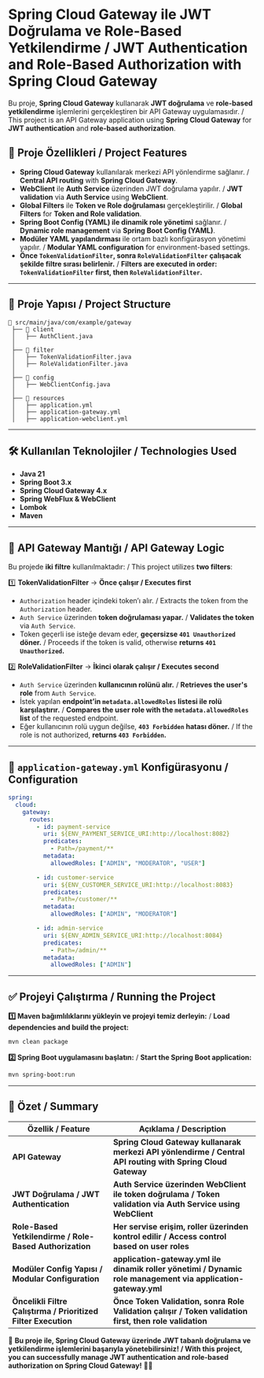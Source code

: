 # **Spring Cloud Gateway ile JWT Doğrulama ve Role-Based Yetkilendirme / JWT Authentication and Role-Based Authorization with Spring Cloud Gateway**

Bu proje, **Spring Cloud Gateway** kullanarak **JWT doğrulama** ve **role-based yetkilendirme** işlemlerini gerçekleştiren bir API Gateway uygulamasıdır. / This project is an API Gateway application using **Spring Cloud Gateway** for **JWT authentication** and **role-based authorization**.

## **🚀 Proje Özellikleri / Project Features**
- **Spring Cloud Gateway** kullanılarak merkezi API yönlendirme sağlanır. / **Central API routing** with **Spring Cloud Gateway**.
- **WebClient** ile **Auth Service** üzerinden JWT doğrulama yapılır. / **JWT validation** via **Auth Service** using **WebClient**.
- **Global Filters** ile **Token ve Role doğrulaması** gerçekleştirilir. / **Global Filters** for **Token and Role validation**.
- **Spring Boot Config (YAML) ile dinamik role yönetimi** sağlanır. / **Dynamic role management** via **Spring Boot Config (YAML)**.
- **Modüler YAML yapılandırması** ile ortam bazlı konfigürasyon yönetimi yapılır. / **Modular YAML configuration** for environment-based settings.
- **Önce `TokenValidationFilter`, sonra `RoleValidationFilter` çalışacak şekilde filtre sırası belirlenir.** / **Filters are executed in order: `TokenValidationFilter` first, then `RoleValidationFilter`.**

---

## **📌 Proje Yapısı / Project Structure**
```
📂 src/main/java/com/example/gateway
 ├── 📂 client
 │   ├── AuthClient.java
 │
 ├── 📂 filter
 │   ├── TokenValidationFilter.java
 │   ├── RoleValidationFilter.java
 │
 ├── 📂 config
 │   ├── WebClientConfig.java
 │
 ├── 📂 resources
 │   ├── application.yml
 │   ├── application-gateway.yml
 │   ├── application-webclient.yml
```

---

## **🛠️ Kullanılan Teknolojiler / Technologies Used**
- **Java 21**
- **Spring Boot 3.x**
- **Spring Cloud Gateway 4.x**
- **Spring WebFlux & WebClient**
- **Lombok**
- **Maven**

---

## **📌 API Gateway Mantığı / API Gateway Logic**
Bu projede **iki filtre** kullanılmaktadır: / This project utilizes **two filters**:

1️⃣ **TokenValidationFilter** → **Önce çalışır / Executes first**
- `Authorization` header içindeki token’ı alır. / Extracts the token from the `Authorization` header.
- `Auth Service` üzerinden **token doğrulaması yapar.** / **Validates the token** via `Auth Service`.
- Token geçerli ise isteğe devam eder, **geçersizse `401 Unauthorized` döner.** / Proceeds if the token is valid, otherwise **returns `401 Unauthorized`.**

2️⃣ **RoleValidationFilter** → **İkinci olarak çalışır / Executes second**
- `Auth Service` üzerinden **kullanıcının rolünü alır.** / **Retrieves the user's role** from `Auth Service`.
- İstek yapılan **endpoint’in `metadata.allowedRoles` listesi ile rolü karşılaştırır.** / **Compares the user role with the `metadata.allowedRoles` list** of the requested endpoint.
- Eğer kullanıcının rolü uygun değilse, **`403 Forbidden` hatası döner.** / If the role is not authorized, **returns `403 Forbidden`.**

---

## **📌 `application-gateway.yml` Konfigürasyonu / Configuration**

```yaml
spring:
  cloud:
    gateway:
      routes:
        - id: payment-service
          uri: ${ENV_PAYMENT_SERVICE_URI:http://localhost:8082}
          predicates:
            - Path=/payment/**
          metadata:
            allowedRoles: ["ADMIN", "MODERATOR", "USER"]

        - id: customer-service
          uri: ${ENV_CUSTOMER_SERVICE_URI:http://localhost:8083}
          predicates:
            - Path=/customer/**
          metadata:
            allowedRoles: ["ADMIN", "MODERATOR"]

        - id: admin-service
          uri: ${ENV_ADMIN_SERVICE_URI:http://localhost:8084}
          predicates:
            - Path=/admin/**
          metadata:
            allowedRoles: ["ADMIN"]
```

---

## **✅ Projeyi Çalıştırma / Running the Project**
**1️⃣ Maven bağımlılıklarını yükleyin ve projeyi temiz derleyin:** / **Load dependencies and build the project:**
```bash
mvn clean package
```

**2️⃣ Spring Boot uygulamasını başlatın:** / **Start the Spring Boot application:**
```bash
mvn spring-boot:run
```

---

## **📌 Özet / Summary**
| **Özellik / Feature** | **Açıklama / Description** |
|------------|-------------|
| **API Gateway** | **Spring Cloud Gateway kullanarak merkezi API yönlendirme / Central API routing with Spring Cloud Gateway** |
| **JWT Doğrulama / JWT Authentication** | **Auth Service üzerinden WebClient ile token doğrulama / Token validation via Auth Service using WebClient** |
| **Role-Based Yetkilendirme / Role-Based Authorization** | **Her servise erişim, roller üzerinden kontrol edilir / Access control based on user roles** |
| **Modüler Config Yapısı / Modular Configuration** | **application-gateway.yml ile dinamik roller yönetimi / Dynamic role management via application-gateway.yml** |
| **Öncelikli Filtre Çalıştırma / Prioritized Filter Execution** | **Önce Token Validation, sonra Role Validation çalışır / Token validation first, then role validation** |

📌 **Bu proje ile, Spring Cloud Gateway üzerinde JWT tabanlı doğrulama ve yetkilendirme işlemlerini başarıyla yönetebilirsiniz! / With this project, you can successfully manage JWT authentication and role-based authorization on Spring Cloud Gateway!** 🚀🔥


